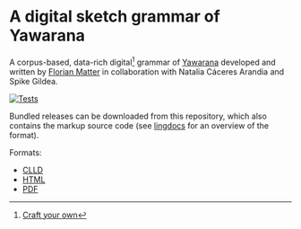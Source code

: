 # A digital sketch grammar of Yawarana
A corpus-based, data-rich digital[^1] grammar of [Yawarana](yaba1248) developed and written by [Florian Matter](https://fl.mt) in collaboration with Natalia Cáceres Arandia and Spike Gildea.

[![Tests](https://img.shields.io/github/actions/workflow/status/caribank/yawarana-sketch/test.yml?label=test)](https://github.com/caribank/yawarana-sketch/actions/workflows/tests.yml)

Bundled releases can be downloaded from this repository, which also contains the markup source code (see [lingdocs](https://fl.mt/lingdocs/markdown/) for an overview of the format).


Formats:
- [CLLD](https://yawarana-sketch.herokuapp.com/)
- [HTML](https://caribank.github.io/yawarana-sketch)
- [PDF](https://github.com/caribank/yawarana-sketch/blob/main/output/latex/main.pdf)

[^1]: [Craft your own](https://fl.mt/digital-grammar-tutorial)


